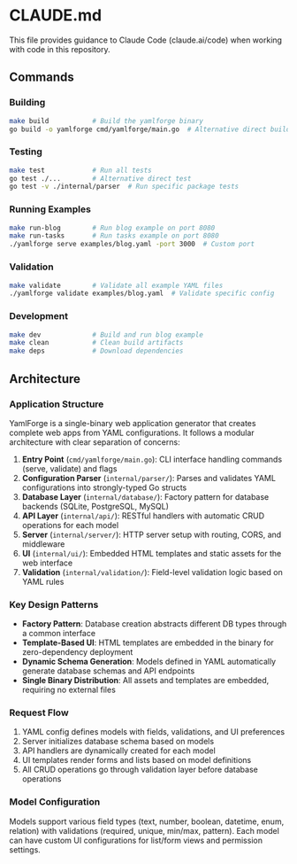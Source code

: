 # CLAUDE.md

This file provides guidance to Claude Code (claude.ai/code) when working with code in this repository.

## Commands

### Building

```bash
make build           # Build the yamlforge binary
go build -o yamlforge cmd/yamlforge/main.go  # Alternative direct build
```

### Testing

```bash
make test            # Run all tests
go test ./...        # Alternative direct test
go test -v ./internal/parser  # Run specific package tests
```

### Running Examples

```bash
make run-blog        # Run blog example on port 8080
make run-tasks       # Run tasks example on port 8080
./yamlforge serve examples/blog.yaml -port 3000  # Custom port
```

### Validation

```bash
make validate        # Validate all example YAML files
./yamlforge validate examples/blog.yaml  # Validate specific config
```

### Development

```bash
make dev             # Build and run blog example
make clean           # Clean build artifacts
make deps            # Download dependencies
```

## Architecture

### Application Structure

YamlForge is a single-binary web application generator that creates complete web apps from YAML configurations. It follows a modular architecture with clear separation of concerns:

1. **Entry Point** (`cmd/yamlforge/main.go`): CLI interface handling commands (serve, validate) and flags
2. **Configuration Parser** (`internal/parser/`): Parses and validates YAML configurations into strongly-typed Go structs
3. **Database Layer** (`internal/database/`): Factory pattern for database backends (SQLite, PostgreSQL, MySQL)
4. **API Layer** (`internal/api/`): RESTful handlers with automatic CRUD operations for each model
5. **Server** (`internal/server/`): HTTP server setup with routing, CORS, and middleware
6. **UI** (`internal/ui/`): Embedded HTML templates and static assets for the web interface
7. **Validation** (`internal/validation/`): Field-level validation logic based on YAML rules

### Key Design Patterns

- **Factory Pattern**: Database creation abstracts different DB types through a common interface
- **Template-Based UI**: HTML templates are embedded in the binary for zero-dependency deployment
- **Dynamic Schema Generation**: Models defined in YAML automatically generate database schemas and API endpoints
- **Single Binary Distribution**: All assets and templates are embedded, requiring no external files

### Request Flow

1. YAML config defines models with fields, validations, and UI preferences
2. Server initializes database schema based on models
3. API handlers are dynamically created for each model
4. UI templates render forms and lists based on model definitions
5. All CRUD operations go through validation layer before database operations

### Model Configuration

Models support various field types (text, number, boolean, datetime, enum, relation) with validations (required, unique, min/max, pattern). Each model can have custom UI configurations for list/form views and permission settings.

